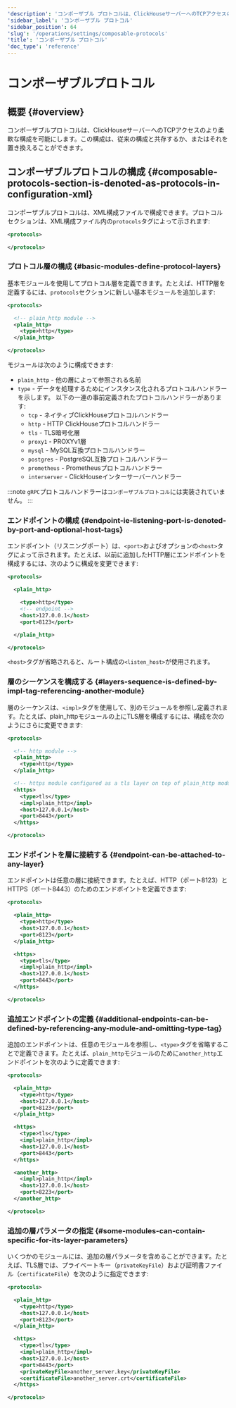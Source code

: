 ```yaml
---
'description': 'コンポーザブル プロトコルは、ClickHouseサーバーへのTCPアクセスのより柔軟な構成を可能にします。'
'sidebar_label': 'コンポーザブル プロトコル'
'sidebar_position': 64
'slug': '/operations/settings/composable-protocols'
'title': 'コンポーザブル プロトコル'
'doc_type': 'reference'
---
```



# コンポーザブルプロトコル

## 概要 {#overview}

コンポーザブルプロトコルは、ClickHouseサーバーへのTCPアクセスのより柔軟な構成を可能にします。この構成は、従来の構成と共存するか、またはそれを置き換えることができます。

## コンポーザブルプロトコルの構成 {#composable-protocols-section-is-denoted-as-protocols-in-configuration-xml}

コンポーザブルプロトコルは、XML構成ファイルで構成できます。プロトコルセクションは、XML構成ファイル内の`protocols`タグによって示されます:

```xml
<protocols>

</protocols>
```

### プロトコル層の構成 {#basic-modules-define-protocol-layers}

基本モジュールを使用してプロトコル層を定義できます。たとえば、HTTP層を定義するには、`protocols`セクションに新しい基本モジュールを追加します:

```xml
<protocols>

  <!-- plain_http module -->
  <plain_http>
    <type>http</type>
  </plain_http>

</protocols>
```
モジュールは次のように構成できます:

- `plain_http` - 他の層によって参照される名前
- `type` - データを処理するためにインスタンス化されるプロトコルハンドラーを示します。
   以下の一連の事前定義されたプロトコルハンドラーがあります:
  * `tcp` - ネイティブClickHouseプロトコルハンドラー
  * `http` - HTTP ClickHouseプロトコルハンドラー
  * `tls` - TLS暗号化層
  * `proxy1` - PROXYv1層
  * `mysql` - MySQL互換プロトコルハンドラー
  * `postgres` - PostgreSQL互換プロトコルハンドラー
  * `prometheus` - Prometheusプロトコルハンドラー
  * `interserver` - ClickHouseインターサーバーハンドラー

:::note
`gRPC`プロトコルハンドラーは`コンポーザブルプロトコル`には実装されていません。
:::

### エンドポイントの構成 {#endpoint-ie-listening-port-is-denoted-by-port-and-optional-host-tags}

エンドポイント（リスニングポート）は、`<port>`およびオプションの`<host>`タグによって示されます。たとえば、以前に追加したHTTP層にエンドポイントを構成するには、次のように構成を変更できます:

```xml
<protocols>

  <plain_http>

    <type>http</type>
    <!-- endpoint -->
    <host>127.0.0.1</host>
    <port>8123</port>

  </plain_http>

</protocols>
```

`<host>`タグが省略されると、ルート構成の`<listen_host>`が使用されます。

### 層のシーケンスを構成する {#layers-sequence-is-defined-by-impl-tag-referencing-another-module}

層のシーケンスは、`<impl>`タグを使用して、別のモジュールを参照し定義されます。たとえば、plain_httpモジュールの上にTLS層を構成するには、構成を次のようにさらに変更できます:

```xml
<protocols>

  <!-- http module -->
  <plain_http>
    <type>http</type>
  </plain_http>

  <!-- https module configured as a tls layer on top of plain_http module -->
  <https>
    <type>tls</type>
    <impl>plain_http</impl>
    <host>127.0.0.1</host>
    <port>8443</port>
  </https>

</protocols>
```

### エンドポイントを層に接続する {#endpoint-can-be-attached-to-any-layer}

エンドポイントは任意の層に接続できます。たとえば、HTTP（ポート8123）とHTTPS（ポート8443）のためのエンドポイントを定義できます:

```xml
<protocols>

  <plain_http>
    <type>http</type>
    <host>127.0.0.1</host>
    <port>8123</port>
  </plain_http>

  <https>
    <type>tls</type>
    <impl>plain_http</impl>
    <host>127.0.0.1</host>
    <port>8443</port>
  </https>

</protocols>
```

### 追加エンドポイントの定義 {#additional-endpoints-can-be-defined-by-referencing-any-module-and-omitting-type-tag}

追加のエンドポイントは、任意のモジュールを参照し、`<type>`タグを省略することで定義できます。たとえば、`plain_http`モジュールのために`another_http`エンドポイントを次のように定義できます:

```xml
<protocols>

  <plain_http>
    <type>http</type>
    <host>127.0.0.1</host>
    <port>8123</port>
  </plain_http>

  <https>
    <type>tls</type>
    <impl>plain_http</impl>
    <host>127.0.0.1</host>
    <port>8443</port>
  </https>

  <another_http>
    <impl>plain_http</impl>
    <host>127.0.0.1</host>
    <port>8223</port>
  </another_http>

</protocols>
```

### 追加の層パラメータの指定 {#some-modules-can-contain-specific-for-its-layer-parameters}

いくつかのモジュールには、追加の層パラメータを含めることができます。たとえば、TLS層では、プライベートキー（`privateKeyFile`）および証明書ファイル（`certificateFile`）を次のように指定できます:

```xml
<protocols>

  <plain_http>
    <type>http</type>
    <host>127.0.0.1</host>
    <port>8123</port>
  </plain_http>

  <https>
    <type>tls</type>
    <impl>plain_http</impl>
    <host>127.0.0.1</host>
    <port>8443</port>
    <privateKeyFile>another_server.key</privateKeyFile>
    <certificateFile>another_server.crt</certificateFile>
  </https>

</protocols>
```
